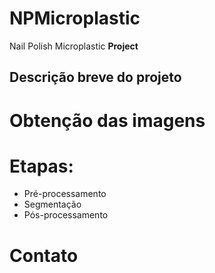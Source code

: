# NPMicroplastic
Nail Polish Microplastic **Project**


## Descrição breve do projeto

# Obtenção das imagens

# Etapas:

* Pré-processamento 
* Segmentação
* Pós-processamento

# Contato

